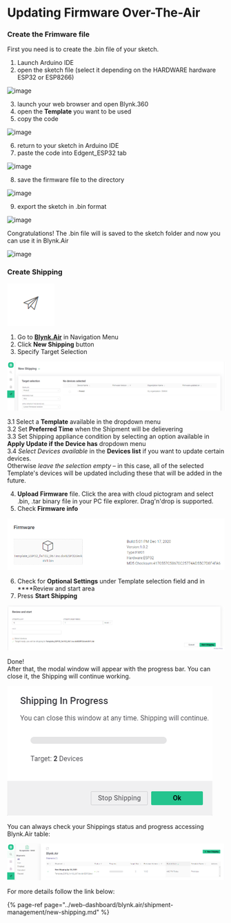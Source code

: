 # Updating Firmware Over-The-Air

### Create the Frimware file

First you need is to create the .bin file of your sketch.  
  
1. Launch Arduino IDE  
2. open the sketch file \(select it depending on the HARDWARE hardware ESP32 or ESP8266\)

![image](https://user-images.githubusercontent.com/65705128/115250112-f0c76180-a131-11eb-96b3-8f3156c7a136.png)

3. launch your web browser and open Blynk.360   
4. open the **Template** you want to be used   
5. copy the code

![image](https://user-images.githubusercontent.com/65705128/115251088-dcd02f80-a132-11eb-9ae6-c657c429b4a1.png)

6. return to your sketch in Arduino IDE  
7. paste the code into Edgent\_ESP32 tab 

![image](https://user-images.githubusercontent.com/65705128/115254884-75b47a00-a136-11eb-8fc4-e4305b7f68b3.png)

8. save the firmware file to the directory  


![image](https://user-images.githubusercontent.com/65705128/115255420-ebb8e100-a136-11eb-8fff-ab3e901f59f2.png)

9. export the sketch in .bin format

![image](https://user-images.githubusercontent.com/65705128/115255779-46523d00-a137-11eb-8420-1ab24f465265.png)

Congratulations! The .bin file will is saved to the sketch folder and now you can use it in Blynk.Air  


![image](https://user-images.githubusercontent.com/65705128/115256352-d09aa100-a137-11eb-91f5-cb8024c17222.png)



### Create Shipping

![Blynk.Air icon in the main menu](../.gitbook/assets/image%20%2814%29.png)

1. Go to [**Blynk.Air**](../web-dashboard/blynk.air/) in Navigation Menu
2. Click **New Shipping** button
3. Specify Target Selection 

![](../.gitbook/assets/target-selection.png)

3.1 Select a **Template** available in the dropdown menu  
3.2 Set **Preferred Time** when the Shipment will be delievering  
3.3 Set Shipping appliance condition by selecting an option available in **Apply Update if the Device has** dropdown menu  
3.4 _Select Devices available_ in the **Devices list** if you want to update certain devices.   
Otherwise _leave the selection empty_ – in this case, all of the selected Template's devices will be updated including these that will be added in the future. 

4. **Upload** **Firmware** file. Click the area with cloud pictogram and select .bin, .tar binary file in your PC file explorer. Drag'n'drop is supported.  
5. Check **Firmware info**

![](../.gitbook/assets/firmware.png)

6. Check for **Optional Settings** under Template selection field and in ****Review and start area  
7. Press **Start Shipping** 

![](../.gitbook/assets/review_and_start.png)

Done!  
After that, the modal window will appear with the progress bar. You can close it, the Shipping will continue working.

![](../.gitbook/assets/shipping_in_progress.png)

You can always check your Shippings status and progress accessing Blynk.Air table:

![](../.gitbook/assets/shipments_tab.png)

For more details follow the link below:

{% page-ref page="../web-dashboard/blynk.air/shipment-management/new-shipping.md" %}



